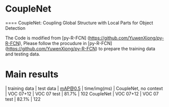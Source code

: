 # CoupleNet
====
CoupleNet: Coupling Global Structure with Local Parts for Object Detection <br>

The Code is modified from [py-R-FCN] (https://github.com/YuwenXiong/py-R-FCN), Please follow the procudure in [py-R-FCN] (https://github.com/YuwenXiong/py-R-FCN) to prepare the training data and testing data.<br>

# Main results
 | training data | test data | mAP@0.5 | time/img(ms) |
CoupleNet, no context | VOC 07+12 | VOC 07 test | 81.7% | 102
CoupleNet             | VOC 07+12 | VOC 07 test | 82.1% | 122
